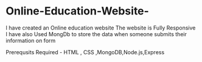 # Online-Education-Website-

I have created an Online education website
The website is Fully Responsive
I have also Used MongDb to store the data when someone submits their information on form

Prerequsits Required - HTML , CSS ,MongoDB,Node.js,Express
